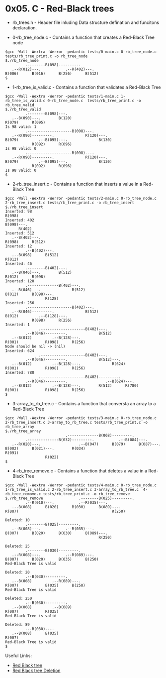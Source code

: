# 0x05. C - Red-Black trees


* rb_trees.h - Header file inluding Data structure defination and funcitons declaration.

* 0-rb_tree_node.c -  Contains a function that creates a Red-Black Tree node

```
$gcc -Wall -Wextra -Werror -pedantic tests/0-main.c 0-rb_tree_node.c tests/rb_tree_print.c -o rb_tree_node
$./rb_tree_node
         .--------B(098)---------.
   .--R(012)---.           .--R(402)---.
B(006)      B(016)      B(256)      B(512)
$

```
* 1-rb_tree_is_valid.c - Contains a function that validates a Red-Black Tree

```
$gcc -Wall -Wextra -Werror -pedantic tests/1-main.c 1-rb_tree_is_valid.c 0-rb_tree_node.c  tests/rb_tree_print.c -o rb_tree_valid
$./rb_tree_valid
         .--------B(098)---.
   .--B(090)---.        B(120)
R(079)      R(095)
Is 98 valid: 1
         .--------------------B(098)---.
   .--R(090)---------.              R(120)---.
B(079)         .--B(095)---.              B(130)
            R(092)      R(096)
Is 98 valid: 0
         .--------------------R(098)---.
   .--R(090)---------.              R(120)---.
B(079)         .--B(095)---.              B(130)
            R(092)      R(096)
Is 98 valid: 0
$
```

* 2-rb_tree_insert.c - Contains a function that inserts a value in a Red-Black Tree

```
$gcc -Wall -Wextra -Werror -pedantic tests/2-main.c 0-rb_tree_node.c 2-rb_tree_insert.c tests/rb_tree_print.c -o rb_tree_insert
$./rb_tree_insert
Inserted: 98
B(098)
Inserted: 402
B(098)---.
      R(402)
Inserted: 512
   .--B(402)---.
R(098)      R(512)
Inserted: 12
         .--B(402)---.
   .--B(098)      B(512)
R(012)
Inserted: 46
         .--------B(402)---.
   .--B(046)---.        B(512)
R(012)      R(098)
Inserted: 128
         .--------------B(402)---.
   .--R(046)---.              B(512)
B(012)      B(098)---.
                  R(128)
Inserted: 256
         .--------------------B(402)---.
   .--R(046)---------.              B(512)
B(012)         .--B(128)---.
            R(098)      R(256)
Inserted: 1
               .--------------------B(402)---.
         .--R(046)---------.              B(512)
   .--B(012)         .--B(128)---.
R(001)            R(098)      R(256)
Node should be nil -> (nil)
Inserted: 624
               .--------------------B(402)---.
         .--R(046)---------.              B(512)---.
   .--B(012)         .--B(128)---.              R(624)
R(001)            R(098)      R(256)
Inserted: 780
               .--------------------B(402)---------.
         .--R(046)---------.                 .--B(624)---.
   .--B(012)         .--B(128)---.        R(512)      R(780)
R(001)            R(098)      R(256)
$

```

* 3-array_to_rb_tree.c - Contains a function that conversta an array to a Red-Black Tree

```
$gcc -Wall -Wextra -Werror -pedantic tests/3-main.c 0-rb_tree_node.c 2-rb_tree_insert.c 3-array_to_rb_tree.c tests/rb_tree_print.c -o rb_tree_array
$./rb_tree_array
                           .--------------B(068)---------.
         .--------------B(032)---------.           .--B(084)---.
   .--R(020)---.                 .--B(047)      B(079)      B(087)---.
B(002)      B(021)---.        R(034)                              R(091)
                  R(022)
$

```

* 4-rb_tree_remove.c - Contains a function that deletes a value in a Red-Black Tree

```
$gcc -Wall -Wextra -Werror -pedantic tests/4-main.c 0-rb_tree_node.c 1-rb_tree_is_valid.c 2-rb_tree_insert.c 3-array_to_rb_tree.c  4-rb_tree_remove.c tests/rb_tree_print.c -o rb_tree_remove
$./rb_tree_remove                .--------B(025)---------.
         .--R(010)---.           .--R(035)---.
   .--B(008)      B(020)      B(030)      B(089)---.
R(007)                                          R(250)

Deleted: 10
         .--------B(025)---------.
   .--R(008)---.           .--R(035)---.
B(007)      B(020)      B(030)      B(089)---.
                                          R(250)

Deleted: 25
         .--------B(030)---------.
   .--R(008)---.           .--R(089)---.
B(007)      B(020)      B(035)      B(250)
Red-Black Tree is valid

Deleted: 20
         .--B(030)---------.
   .--B(008)         .--R(089)---.
R(007)            B(035)      B(250)
Red-Black Tree is valid

Deleted: 250
         .--B(030)---------.
   .--B(008)         .--B(089)
R(007)            R(035)
Red-Black Tree is valid

Deleted: 89
         .--B(030)---.
   .--B(008)      B(035)
R(007)
Red-Black Tree is valid
$

```
Useful Links:

* [Red Black tree](https://en.wikipedia.org/wiki/Red%E2%80%93black_tree)
* [Red Black tree Deletion](http://www.diusrex.com/2017/03/painless-red-black-tree-implementation-deletion/)
